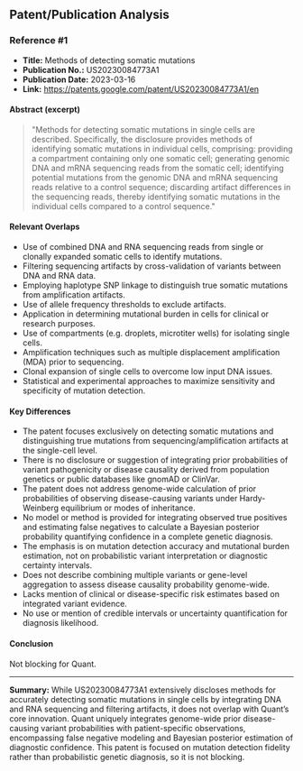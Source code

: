 ## Patent/Publication Analysis

### Reference #1

- **Title:** Methods of detecting somatic mutations  
- **Publication No.:** US20230084773A1  
- **Publication Date:** 2023-03-16  
- **Link:** https://patents.google.com/patent/US20230084773A1/en  

#### Abstract (excerpt)

> "Methods for detecting somatic mutations in single cells are described. Specifically, the disclosure provides methods of identifying somatic mutations in individual cells, comprising: providing a compartment containing only one somatic cell; generating genomic DNA and mRNA sequencing reads from the somatic cell; identifying potential mutations from the genomic DNA and mRNA sequencing reads relative to a control sequence; discarding artifact differences in the sequencing reads, thereby identifying somatic mutations in the individual cells compared to a control sequence."

#### Relevant Overlaps

- Use of combined DNA and RNA sequencing reads from single or clonally expanded somatic cells to identify mutations.
- Filtering sequencing artifacts by cross-validation of variants between DNA and RNA data.
- Employing haplotype SNP linkage to distinguish true somatic mutations from amplification artifacts.
- Use of allele frequency thresholds to exclude artifacts.
- Application in determining mutational burden in cells for clinical or research purposes.
- Use of compartments (e.g. droplets, microtiter wells) for isolating single cells.
- Amplification techniques such as multiple displacement amplification (MDA) prior to sequencing.
- Clonal expansion of single cells to overcome low input DNA issues.
- Statistical and experimental approaches to maximize sensitivity and specificity of mutation detection.

#### Key Differences

- The patent focuses exclusively on detecting somatic mutations and distinguishing true mutations from sequencing/amplification artifacts at the single-cell level.
- There is no disclosure or suggestion of integrating prior probabilities of variant pathogenicity or disease causality derived from population genetics or public databases like gnomAD or ClinVar.
- The patent does not address genome-wide calculation of prior probabilities of observing disease-causing variants under Hardy-Weinberg equilibrium or modes of inheritance.
- No model or method is provided for integrating observed true positives and estimating false negatives to calculate a Bayesian posterior probability quantifying confidence in a complete genetic diagnosis.
- The emphasis is on mutation detection accuracy and mutational burden estimation, not on probabilistic variant interpretation or diagnostic certainty intervals.
- Does not describe combining multiple variants or gene-level aggregation to assess disease causality probability genome-wide.
- Lacks mention of clinical or disease-specific risk estimates based on integrated variant evidence.
- No use or mention of credible intervals or uncertainty quantification for diagnosis likelihood.

#### Conclusion

Not blocking for Quant.

---

**Summary:** While US20230084773A1 extensively discloses methods for accurately detecting somatic mutations in single cells by integrating DNA and RNA sequencing and filtering artifacts, it does not overlap with Quant’s core innovation. Quant uniquely integrates genome-wide prior disease-causing variant probabilities with patient-specific observations, encompassing false negative modeling and Bayesian posterior estimation of diagnostic confidence. This patent is focused on mutation detection fidelity rather than probabilistic genetic diagnosis, so it is not blocking.
